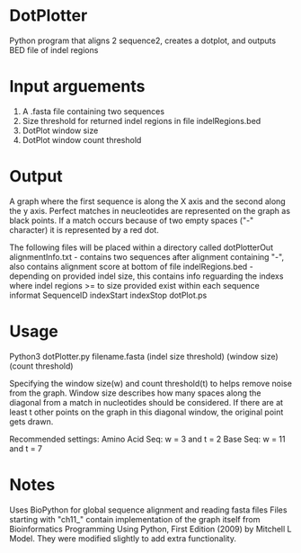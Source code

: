 # DotPlotter
Python program that aligns 2 sequence2, creates a dotplot, and outputs BED file of indel regions

# Input arguements
1) A .fasta file containing two sequences
2) Size threshold for returned indel regions in file indelRegions.bed
3) DotPlot window size
4) DotPlot window count threshold

# Output
A graph where the first sequence is along the X axis and the second along the y axis. Perfect matches in neucleotides are represented
on the graph as black points. If a match occurs because of two empty spaces ("-" character) it is represented by a red dot.

The following files will be placed within a directory called dotPlotterOut
alignmentInfo.txt - contains two sequences after alignment containing "-", also contains alignment score at bottom of file
indelRegions.bed  - depending on provided indel size, this contains info reguarding the indexs where indel regions >= to size provided
exist within each sequence informat SequenceID indexStart indexStop
dotPlot.ps

# Usage 
Python3 dotPlotter.py filename.fasta (indel size threshold) (window size) (count threshold)

Specifying the window size(w) and count threshold(t) to helps remove
noise from the graph. Window size describes how many spaces along the
diagonal from a match in nucleotides should be considered. If there are
at least t other points on the graph in this diagonal window,
the original point gets drawn.

Recommended settings:
Amino Acid Seq: w = 3 and t = 2
Base Seq:  w = 11 and t = 7

# Notes
Uses BioPython for global sequence alignment and reading fasta files
Files starting with "ch11_" contain implementation of the graph itself from Bioinformatics Programming Using Python, First Edition (2009)
by Mitchell L Model. They were modified slightly to add extra functionality. 
